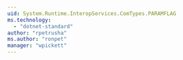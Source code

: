 ```yaml
---
uid: System.Runtime.InteropServices.ComTypes.PARAMFLAG
ms.technology: 
  - "dotnet-standard"
author: "rpetrusha"
ms.author: "ronpet"
manager: "wpickett"
---
```


